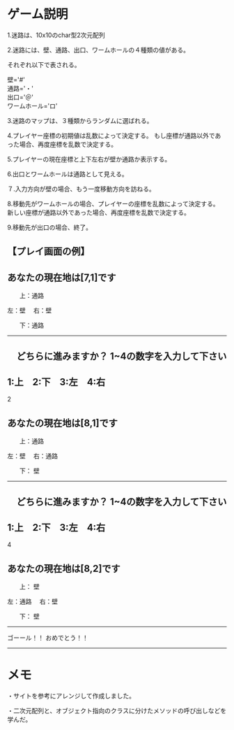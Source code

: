 # ゲーム説明

1.迷路は、10x10のchar型2次元配列


2.迷路には、壁、通路、出口、ワームホールの４種類の値がある。

  それぞれ以下で表される。
  
   壁='#'   
   通路='・'  
   出口='＠'   
   ワームホール='ロ' 
   
   
3.迷路のマップは、３種類からランダムに選ばれる。
     
     
4.プレイヤー座標の初期値は乱数によって決定する。
  もし座標が通路以外であった場合、再度座標を乱数で決定する。
  
  
5.プレイヤーの現在座標と上下左右が壁か通路か表示する。


6.出口とワームホールは通路として見える。


７.入力方向が壁の場合、もう一度移動方向を訪ねる。


8.移動先がワームホールの場合、プレイヤーの座標を乱数によって決定する。
  新しい座標が通路以外であった場合、再度座標を乱数で決定する。
  
  
9.移動先が出口の場合、終了。


## 【プレイ画面の例】

あなたの現在地は[7,1]です
----------------------

　　上：通路

左：壁　   右：壁

　　下：通路

---------------------
　どちらに進みますか？
1~4の数字を入力して下さい
---------------------
1:上　2:下　3:左　4:右
---------------------
2

あなたの現在地は[8,1]です
----------------------

　　上：通路

左：壁　   右：通路

　　下： 壁

---------------------
　どちらに進みますか？
1~4の数字を入力して下さい
---------------------
1:上　2:下　3:左　4:右
---------------------
4

あなたの現在地は[8,2]です
----------------------

　　上： 壁

左：通路　   右：壁

　　下： 壁

**************
  ゴーール！！
 おめでとう！！
**************

# メモ
・サイトを参考にアレンジして作成しました。

・二次元配列と、オブジェクト指向のクラスに分けたメソッドの呼び出しなどを学んだ。

